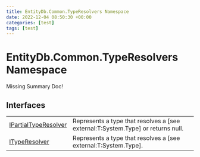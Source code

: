 ```yaml
---
title: EntityDb.Common.TypeResolvers Namespace
date: 2022-12-04 08:50:30 +00:00
categories: [test]
tags: [test]
---
```


# EntityDb.Common.TypeResolvers Namespace
Missing Summary Doc!
## Interfaces
<table><tr><td><a href='dotnet-entitydb-common-typeresolvers-ipartialtyperesolver'>IPartialTypeResolver</a></td><td>
Represents a type that resolves a [see external:T:System.Type] or returns null.
</td></tr><tr><td><a href='dotnet-entitydb-common-typeresolvers-ityperesolver'>ITypeResolver</a></td><td>
Represents a type that resolves a [see external:T:System.Type].
</td></tr></table>
